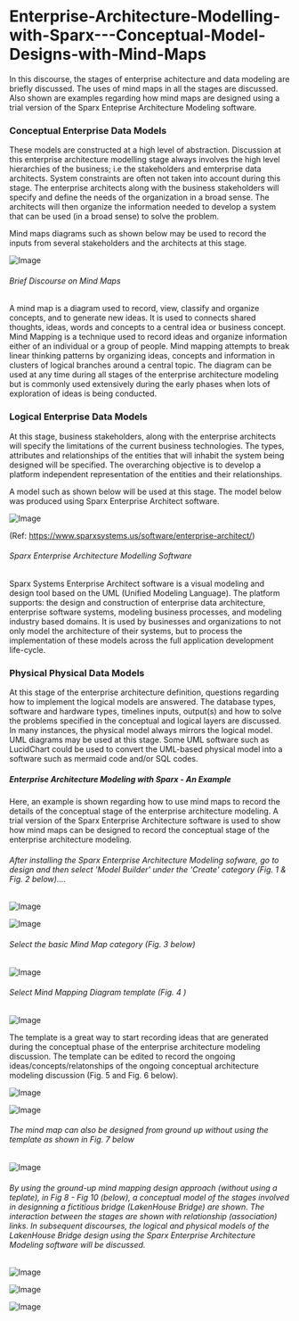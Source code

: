 # Enterprise-Architecture-Modelling-with-Sparx---Conceptual-Model-Designs-with-Mind-Maps
In this discourse, the stages of enterprise achitecture and data modeling are briefly discussed. The uses of mind maps in all the stages are discussed. Also shown are examples regarding how mind maps are designed using a trial version of the Sparx Enteprise Architecture Modeling software.

### Conceptual Enterprise Data Models
These models are constructed at a high level of abstraction. Discussion at this enterprise architecture modelling stage always involves the high level hierarchies of the business; i.e the stakeholders and emterprise data architects. System constraints are often not taken into account during this stage. The enterprise architects along with the business stakeholders will specify and define the needs of the organization in a broad sense. The architects will then organize the information needed to develop a system that can be used (in a broad sense) to solve the problem. 

Mind maps diagrams such as shown below may be used to record the inputs from several stakeholders and the architects at this stage.

![Image](https://github.com/user-attachments/assets/930c06e3-227c-47a5-9cf9-36823bb038b4)

###### Brief Discourse on Mind Maps
A mind map is a diagram used to record, view, classify and organize concepts, and to generate new ideas. It is used to connects shared thoughts, ideas, words and concepts to a central idea or business concept. Mind Mapping is a technique used to record ideas and organize information either of an individual or a group of people. Mind mapping attempts to break linear thinking patterns by organizing ideas, concepts and information in clusters of logical branches around a central topic. The diagram can be used at any time during all stages of the enterprise architecture modeling but is commonly used extensively during the early phases when lots of exploration of ideas is being conducted.

### Logical Enterprise Data Models
At this stage, business stakeholders, along with the enterprise architects will specify the limitations of the current business technologies. The types, attributes and relationships of the entities that will inhabit the system being designed will be specified. The overarching objective is to develop a platform independent representation of the entities and their relationships.

A model such as shown below will be used at this stage. The model below was produced using Sparx Enterprise Architect software.

![Image](https://github.com/user-attachments/assets/e6056cc5-b8d3-464b-aff7-97669f2eab2d)

(Ref: https://www.sparxsystems.us/software/enterprise-architect/)

###### Sparx Enterprise Architecture Modelling Software
Sparx Systems Enterprise Architect software is a visual modeling and design tool based on the UML (Unified Modeling Language). The platform supports: the design and construction of enterprise data architecture, enterprise software systems, modeling business processes, and modeling industry based domains. It is used by businesses and organizations to not only model the architecture of their systems, but to process the implementation of these models across the full application development life-cycle.

### Physical Physical Data Models
At this stage of the enterprise architecture definition, questions regarding how to implement the logical models are answered. The database types, software and hardware types, timelines inputs, output(s) and how to solve the problems specified in the conceptual and logical layers  are discussed. In many instances, the physical model always mirrors the logical model. UML  diagrams may be used at this stage. Some UML software such as LucidChart could be used to convert the UML-based physical model into a software such as mermaid code and/or SQL codes.




##### Enterprise Architecture Modeling with Sparx - An Example
Here, an example is shown regarding how to use mind maps to record the details of the conceptual stage of the enterprise architecture modeling. A trial version of the Sparx Enterprise Architecture software is used to show how mind maps can be designed to record the conceptual stage of the enterprise architecture modeling. 

###### After installing the Sparx Enterprise Architecture Modeling sofware, go to design and then select 'Model Builder' under the 'Create' category (Fig. 1 & Fig. 2 below)....


![Image](https://github.com/user-attachments/assets/07eb1adc-54b7-42c8-bf5b-c35b760ed644)


![Image](https://github.com/user-attachments/assets/93ae8988-ab85-46af-bfe2-c53c220e106e)

###### Select the basic Mind Map category (Fig. 3 below)


![Image](https://github.com/user-attachments/assets/9115dff7-a197-4049-8534-8beddcc35336)

###### Select Mind Mapping Diagram template (Fig. 4 )


![Image](https://github.com/user-attachments/assets/02cba44f-08f9-4373-b371-97eeefc09102)

The template is a great way to start recording ideas that are generated during the conceptual phase of the enterprise architecture modeling discussion. The template can be edited to record the ongoing ideas/concepts/relatonships of the ongoing conceptual architecture modeling discussion (Fig. 5 and Fig. 6 below).


![Image](https://github.com/user-attachments/assets/52688c8a-b852-4747-8948-b1cc93e6a3ac)



![Image](https://github.com/user-attachments/assets/d1bcee2e-7b13-477e-b96b-8876b9d262d9)

###### The mind map can also be designed from ground up without using the template as shown in Fig. 7 below

![Image](https://github.com/user-attachments/assets/8cdde2c0-63dc-476a-9917-8c3d46165565)

###### By using the ground-up mind mapping design approach (without using a teplate), in Fig 8 - Fig 10 (below), a conceptual model of the stages involved in designning a fictitious bridge (LakenHouse Bridge) are shown. The interaction between the stages are shown with relationship (association) links. In subsequent discourses, the logical and physical models of the LakenHouse Bridge design using the Sparx Enterprise Architecture Modeling software will be discussed.

![Image](https://github.com/user-attachments/assets/917445fa-7295-4b0b-8ae6-bb2b78b7f06d)


![Image](https://github.com/user-attachments/assets/6d8dae56-acb5-410b-85e1-d62db6fa6f7c)


![Image](https://github.com/user-attachments/assets/72125894-f9f4-4984-8d22-be54e505e589)
